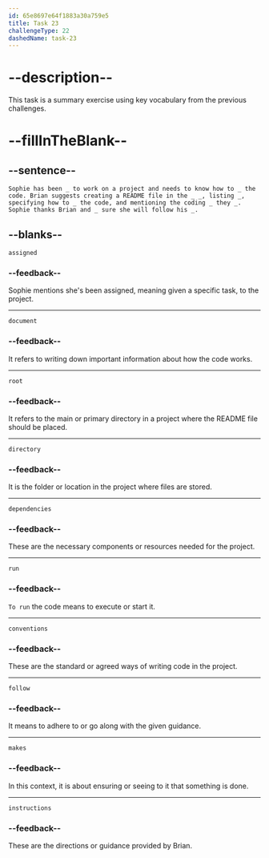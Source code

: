 ```yaml
---
id: 65e8697e64f1883a30a759e5
title: Task 23
challengeType: 22
dashedName: task-23
---
```


<!--
AUDIO REFERENCE:
Entire dialogue
-->

# --description--

This task is a summary exercise using key vocabulary from the previous challenges. 

# --fillInTheBlank--

## --sentence--

`Sophie has been _ to work on a project and needs to know how to _ the code. Brian suggests creating a README file in the _ _, listing _, specifying how to _ the code, and mentioning the coding _ they _. Sophie thanks Brian and _ sure she will follow his _.`

## --blanks--

`assigned`

### --feedback--

Sophie mentions she's been assigned, meaning given a specific task, to the project.

---

`document`

### --feedback--

It refers to writing down important information about how the code works.

---

`root`

### --feedback--

It refers to the main or primary directory in a project where the README file should be placed.

---

`directory`

### --feedback--

It is the folder or location in the project where files are stored.

---

`dependencies`

### --feedback--

These are the necessary components or resources needed for the project.

---

`run`

### --feedback--

`To run` the code means to execute or start it.

---

`conventions`

### --feedback--

These are the standard or agreed ways of writing code in the project.

---

`follow`

### --feedback--

It means to adhere to or go along with the given guidance.

---

`makes`

### --feedback--

In this context, it is about ensuring or seeing to it that something is done.

---

`instructions`

### --feedback--

These are the directions or guidance provided by Brian.

